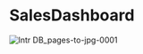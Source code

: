 # SalesDashboard

![Intr  DB_pages-to-jpg-0001](https://user-images.githubusercontent.com/69834578/209982212-b90e7e78-3ac9-4ec3-8d38-7513426d66df.jpg)
